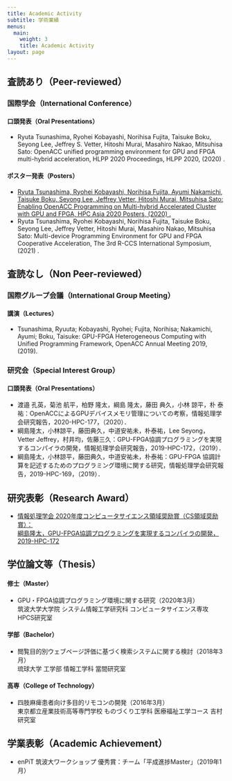 ```yaml
---
title: Academic Activity
subtitle: 学術業績
menus:
  main:
    weight: 3
    title: Academic Activity
layout: page
---
```


## 査読あり（Peer-reviewed）
### 国際学会（International Conference）
#### 口頭発表（Oral Presentations）
- Ryuta Tsunashima, Ryohei Kobayashi, Norihisa Fujita, Taisuke Boku, Seyong Lee, Jeffrey S. Vetter, Hitoshi Murai, Masahiro Nakao, Mitsuhisa Sato: OpenACC unified programming environment for GPU and FPGA multi-hybrid acceleration, HLPP 2020 Proceedings, HLPP 2020, (2020) .

#### ポスター発表（Posters）
- [Ryuta Tsunashima, Ryohei Kobayashi, Norihisa Fujita, Ayumi Nakamichi, Taisuke Boku, Seyong Lee, Jeffrey Vetter, Hitoshi Murai, Mitsuhisa Sato: Enabling OpenACC Programming on Multi-hybrid Accelerated Cluster with GPU and FPGA, HPC Asia 2020 Posters, (2020) .](http://sighpc.ipsj.or.jp/HPCAsia2020/hpcasia2020_posters/poster_36.pdf)
- Ryuta Tsunashima, Ryohei Kobayashi, Norihisa Fujita, Taisuke Boku, Seyong Lee, Jeffrey Vetter, Hitoshi Murai, Masahiro Nakao, Mitsuhisa Sato: Multi-device Programming Environment for GPU and FPGA Cooperative Acceleration, The 3rd R-CCS International Symposium, (2021) .

## 査読なし（Non Peer-reviewed）
### 国際グループ会議（International Group Meeting）
#### 講演（Lectures）
- Tsunashima, Ryuuta; Kobayashi, Ryohei; Fujita, Norihisa; Nakamichi, Ayumi; Boku, Taisuke: GPU-FPGA Heterogeneous Computing with Unified Programming Framework, OpenACC Annual Meeting 2019, (2019).

### 研究会（Special Interest Group）
#### 口頭発表（Oral Presentations）

- 渡邉 孔英，菊池 航平，柏野 隆太，綱島 隆太，藤田 典久，小林 諒平，朴 泰祐：OpenACCによるGPUデバイスメモリ管理についての考察，情報処理学会研究報告，2020-HPC-177，（2020）．
- 綱島隆太，小林諒平，藤田典久，中道安祐未，朴泰祐，Lee Seyong，Vetter Jeffrey，村井均，佐藤三久：GPU-FPGA協調プログラミングを実現するコンパイラの開発，情報処理学会研究報告，2019-HPC-172，（2019）．
- 綱島隆太，小林諒平，藤田典久，中道安祐未，朴泰祐：GPU-FPGA 協調計算を記述するためのプログラミング環境に関する研究，情報処理学会研究報告，2019-HPC-169，（2019）．

## 研究表彰（Research Award）
- [情報処理学会 2020年度コンピュータサイエンス領域奨励賞（CS領域奨励賞）：  
綱島隆太，GPU-FPGA協調プログラミングを実現するコンパイラの開発，2019-HPC-172](https://www.ipsj.or.jp/award/cs-awardee-2020.html)

## 学位論文等（Thesis）
#### 修士（Master）
- GPU・FPGA協調プログラミング環境に関する研究（2020年3月）  
筑波大学大学院 システム情報工学研究科 コンピュータサイエンス専攻 HPCS研究室

#### 学部（Bachelor）
- 閲覧目的別ウェブページ評価に基づく検索システムに関する検討（2018年3月）  
琉球大学 工学部 情報工学科 當間研究室

#### 高専（College of Technology）
- 四肢麻痺患者向け多目的リモコンの開発（2016年3月）  
東京都立産業技術高等専門学校 ものづくり工学科 医療福祉工学コース 吉村研究室

## 学業表彰（Academic Achievement）
- enPiT 筑波大ワークショップ 優秀賞：チーム「平成進捗Master」（2019年1月）